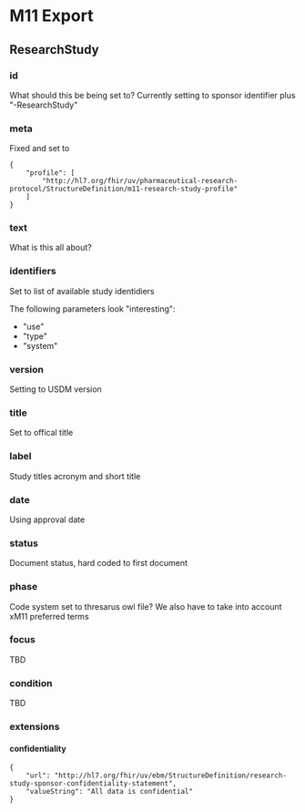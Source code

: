 # M11 Export

## ResearchStudy

### id
What should this be being set to? Currently setting to sponsor identifier plus "-ResearchStudy"

### meta
Fixed and set to
```
{
    "profile": [
        "http://hl7.org/fhir/uv/pharmaceutical-research-protocol/StructureDefinition/m11-research-study-profile"
    ]
}
```

### text
What is this all about?

### identifiers
Set to list of available study identidiers

The following parameters look "interesting":
- "use"
- "type"
- "system"

### version
Setting to USDM version

### title
Set to offical title

### label
Study titles acronym and short title

### date
Using approval date

### status
Document status, hard coded to first document 

### phase
Code system set to thresarus owl file?
We also have to take into account xM11 preferred terms 

### focus

TBD

### condition

TBD

### extensions

#### 

#### confidentiality 

```
{
    "url": "http://hl7.org/fhir/uv/ebm/StructureDefinition/research-study-sponsor-confidentiality-statement",
    "valueString": "All data is confidential"
}
```






